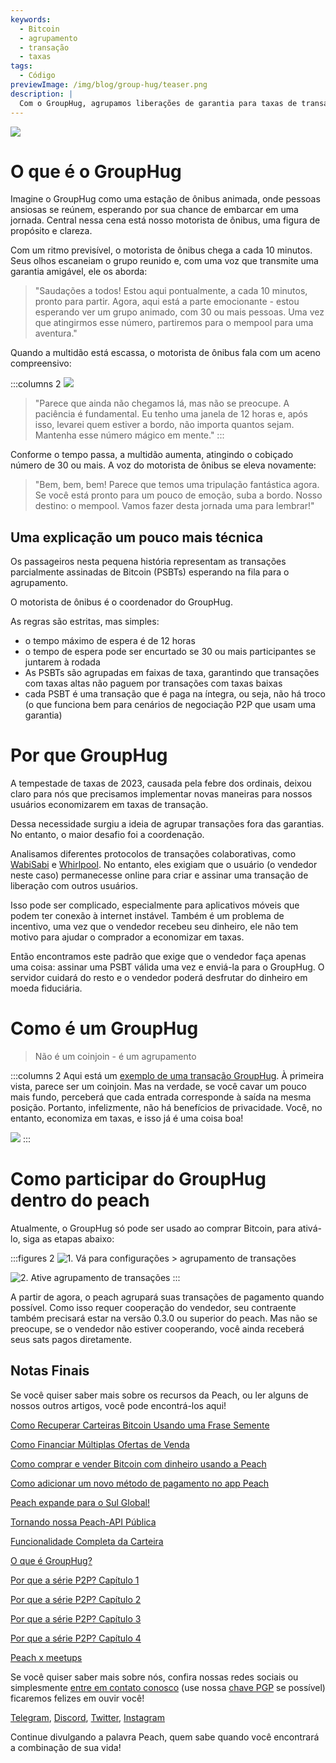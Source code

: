 ```yaml
---
keywords:
  - Bitcoin
  - agrupamento
  - transação
  - taxas
tags:
  - Código
previewImage: /img/blog/group-hug/teaser.png
description: |
  Com o GroupHug, agrupamos liberações de garantia para taxas de transação mais baixas. Opte, espere um pouco, economize mais. Você está no controle, mude a qualquer momento.
---
```


![](/img/blog/group-hug/header-banner.png)

# O que é o GroupHug

Imagine o GroupHug como uma estação de ônibus animada, onde pessoas ansiosas se reúnem, esperando por sua chance de embarcar em uma jornada. Central nessa cena está nosso motorista de ônibus, uma figura de propósito e clareza.

Com um ritmo previsível, o motorista de ônibus chega a cada 10 minutos. Seus olhos escaneiam o grupo reunido e, com uma voz que transmite uma garantia amigável, ele os aborda:

> "Saudações a todos! Estou aqui pontualmente, a cada 10 minutos, pronto para partir. Agora, aqui está a parte emocionante - estou esperando ver um grupo animado, com 30 ou mais pessoas. Uma vez que atingirmos esse número, partiremos para o mempool para uma aventura."

Quando a multidão está escassa, o motorista de ônibus fala com um aceno compreensivo:

:::columns 2
![](/img/blog/group-hug/like-clockwork.png)

> "Parece que ainda não chegamos lá, mas não se preocupe. A paciência é fundamental. Eu tenho uma janela de 12 horas e, após isso, levarei quem estiver a bordo, não importa quantos sejam. Mantenha esse número mágico em mente."
> :::

Conforme o tempo passa, a multidão aumenta, atingindo o cobiçado número de 30 ou mais. A voz do motorista de ônibus se eleva novamente:

> "Bem, bem, bem! Parece que temos uma tripulação fantástica agora. Se você está pronto para um pouco de emoção, suba a bordo. Nosso destino: o mempool. Vamos fazer desta jornada uma para lembrar!"

## Uma explicação um pouco mais técnica

Os passageiros nesta pequena história representam as transações parcialmente assinadas de Bitcoin (PSBTs) esperando na fila para o agrupamento.

O motorista de ônibus é o coordenador do GroupHug.

As regras são estritas, mas simples:

- o tempo máximo de espera é de 12 horas
- o tempo de espera pode ser encurtado se 30 ou mais participantes se juntarem à rodada
- As PSBTs são agrupadas em faixas de taxa, garantindo que transações com taxas altas não paguem por transações com taxas baixas
- cada PSBT é uma transação que é paga na íntegra, ou seja, não há troco (o que funciona bem para cenários de negociação P2P que usam uma garantia)

# Por que GroupHug

A tempestade de taxas de 2023, causada pela febre dos ordinais, deixou claro para nós que precisamos implementar novas maneiras para nossos usuários economizarem em taxas de transação.

Dessa necessidade surgiu a ideia de agrupar transações fora das garantias. No entanto, o maior desafio foi a coordenação.

Analisamos diferentes protocolos de transações colaborativas, como [WabiSabi](https://github.com/zkSNACKs/WabiSabi/blob/master/explainer.md?ref=blog.wasabiwallet.io) e [Whirlpool](https://www.samouraiwallet.com/whirlpool). No entanto, eles exigiam que o usuário (o vendedor neste caso) permanecesse online para criar e assinar uma transação de liberação com outros usuários.

Isso pode ser complicado, especialmente para aplicativos móveis que podem ter conexão à internet instável. Também é um problema de incentivo, uma vez que o vendedor recebeu seu dinheiro, ele não tem motivo para ajudar o comprador a economizar em taxas.

Então encontramos este padrão que exige que o vendedor faça apenas uma coisa: assinar uma PSBT válida uma vez e enviá-la para o GroupHug. O servidor cuidará do resto e o vendedor poderá desfrutar do dinheiro em moeda fiduciária.

# Como é um GroupHug

> Não é um coinjoin - é um agrupamento

:::columns 2
Aqui está um [exemplo de uma transação GroupHug](https://mempool.space/testnet/tx/ebe6d49e0bb65bb040306c03094bb68dfddf7986c142c37a5510fa218e15576c). À primeira vista, parece ser um coinjoin. Mas na verdade, se você cavar um pouco mais fundo, perceberá que cada entrada corresponde à saída na mesma posição. Portanto, infelizmente, não há benefícios de privacidade.
Você, no entanto, economiza em taxas, e isso já é uma coisa boa!

![](/img/blog/group-hug/group-hug-transaction.png)
:::

# Como participar do GroupHug dentro do peach

Atualmente, o GroupHug só pode ser usado ao comprar Bitcoin, para ativá-lo, siga as etapas abaixo:

:::figures 2
![1. Vá para `configurações > agrupamento de transações`](/img/blog/group-hug/settings.png)

![2. Ative `agrupamento de transações`](/img/blog/group-hug/transaction-batching-settings.png)
:::

A partir de agora, o peach agrupará suas transações de pagamento quando possível. Como isso requer cooperação do vendedor, seu contraente também precisará estar na versão 0.3.0 ou superior do peach.
Mas não se preocupe, se o vendedor não estiver cooperando, você ainda receberá seus sats pagos diretamente.

## Notas Finais

Se você quiser saber mais sobre os recursos da Peach, ou ler alguns de nossos outros artigos, você pode encontrá-los aqui!

[Como Recuperar Carteiras Bitcoin Usando uma Frase Semente](https://peachbitcoin.com/pt/blog/how-to-restore-peach-wallet/)

[Como Financiar Múltiplas Ofertas de Venda](https://peachbitcoin.com/pt/blog/funding-multiple-sell-offers/)

[Como comprar e vender Bitcoin com dinheiro usando a Peach](https://peachbitcoin.com/pt/blog/how-to-buy-and-sell-bitcoin-with-cash-using-peach/)

[Como adicionar um novo método de pagamento no app Peach](https://peachbitcoin.com/pt/blog/how-to-add-a-payment-method/)

[Peach expande para o Sul Global!](https://peachbitcoin.com/pt/blog/peach-expands-to-the-global-south/)

[Tornando nossa Peach-API Pública](https://peachbitcoin.com/pt/blog/making-our-peach-api-public/)

[Funcionalidade Completa da Carteira](https://peachbitcoin.com/pt/blog/full-wallet-functionality/)

[O que é GroupHug?](https://peachbitcoin.com/pt/blog/group-hug/)

[Por que a série P2P? Capítulo 1](https://peachbitcoin.com/pt/blog/why-p2p-chapter-1/)

[Por que a série P2P? Capítulo 2](https://peachbitcoin.com/pt/blog/why-p2p-chapter-2/)

[Por que a série P2P? Capítulo 3](https://peachbitcoin.com/pt/blog/why-p2p-chapter-3-circular-economies/)

[Por que a série P2P? Capítulo 4](https://peachbitcoin.com/pt/blog/why-p2p-chapter-4-chains-of-trust/)

[Peach x meetups](https://peachbitcoin.com/pt/blog/peach-for-meetups/)

Se você quiser saber mais sobre nós, confira nossas redes sociais ou simplesmente [entre em contato conosco](mailto:hello@peachbitcoin.com) (use nossa [chave PGP](https://keys.openpgp.org/vks/v1/by-fingerprint/48339A19645E2E53488E0E5479E1B270FACD1BD2) se possível) ficaremos felizes em ouvir você!

[Telegram](https://t.me/+GkOW1J-ixBBkZWRk), [Discord](https://discord.gg/ypeHz3SW54), [Twitter](https://twitter.com/peachbitcoin), [Instagram](https://instagram.com/peachbitcoin)

Continue divulgando a palavra Peach, quem sabe quando você encontrará a combinação de sua vida!
